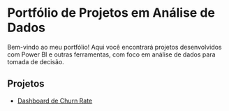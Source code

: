 # Portfólio de Projetos em Análise de Dados

Bem-vindo ao meu portfólio! Aqui você encontrará projetos desenvolvidos com Power BI e outras ferramentas, com foco em análise de dados para tomada de decisão.

## Projetos

- [Dashboard de Churn Rate](/churn-rate/README.md)
